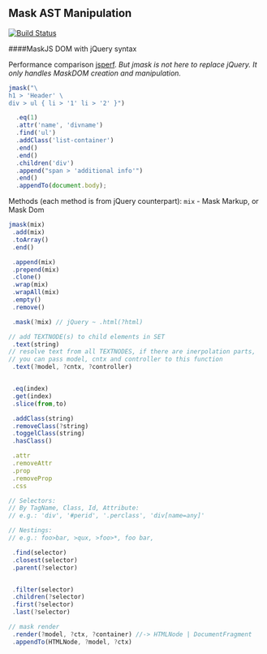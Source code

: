 Mask AST Manipulation
----
[![Build Status](https://travis-ci.org/atmajs/mask-j.png?branch=master)](https://travis-ci.org/atmajs/mask-j)

####MaskJS DOM with jQuery syntax

Performance comparison [jsperf](http://jsperf.com/dom-builder-mask-vs-jquery/5).
_But jmask is not here to replace jQuery. It only handles MaskDOM creation and manipulation._
````javascript
jmask("\
h1 > 'Header' \
div > ul { li > '1' li > '2' }")

  .eq(1)
  .attr('name', 'divname')
  .find('ul')
  .addClass('list-container')
  .end()
  .end()
  .children('div')
  .append("span > 'additional info'")
  .end()
  .appendTo(document.body);
````

Methods (each method is from jQuery counterpart):
<code>mix</code> - Mask Markup, or Mask Dom
````javascript
jmask(mix)
 .add(mix)
 .toArray()
 .end()

 .append(mix)
 .prepend(mix)
 .clone()
 .wrap(mix)
 .wrapAll(mix)
 .empty()
 .remove()

 .mask(?mix) // jQuery ~ .html(?html)

// add TEXTNODE(s) to child elements in SET
 .text(string)
// resolve text from all TEXTNODES, if there are inerpolation parts,
// you can pass model, cntx and controller to this function
 .text(?model, ?cntx, ?controller)


 .eq(index)
 .get(index)
 .slice(from,to)

 .addClass(string)
 .removeClass(?string)
 .toggelClass(string)
 .hasClass()

 .attr
 .removeAttr
 .prop
 .removeProp
 .css

// Selectors:
// By TagName, Class, Id, Attribute:
// e.g.: 'div', '#perid', '.perclass', 'div[name=any]'

// Nestings:
// e.g.: foo>bar, >qux, >foo>*, foo bar,

 .find(selector)
 .closest(selector)
 .parent(?selector)


 .filter(selector)
 .children(?selector)
 .first(?selector)
 .last(?selector)

// mask render
 .render(?model, ?ctx, ?container) //-> HTMLNode | DocumentFragment
 .appendTo(HTMLNode, ?model, ?ctx)

````
